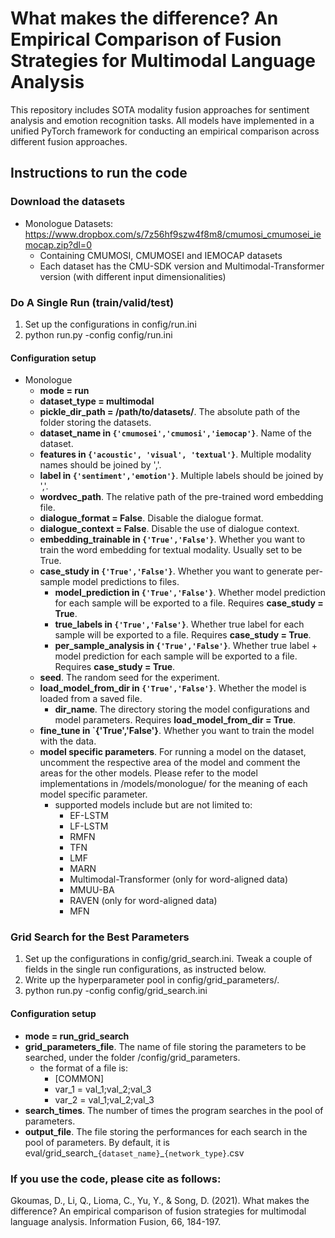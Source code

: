 
# What makes the difference? An Empirical Comparison of  Fusion Strategies for Multimodal Language Analysis

This repository includes SOTA modality fusion approaches for sentiment analysis and emotion recognition tasks.
All models have implemented in a unified PyTorch framework for conducting an empirical comparison across different fusion approaches.

## Instructions to run the code

### Download the datasets

+ Monologue Datasets: https://www.dropbox.com/s/7z56hf9szw4f8m8/cmumosi_cmumosei_iemocap.zip?dl=0
  + Containing CMUMOSI, CMUMOSEI and IEMOCAP datasets
  + Each dataset has the CMU-SDK version and Multimodal-Transformer version (with different input dimensionalities)

### Do A Single Run (train/valid/test) 

1. Set up the configurations in config/run.ini
2. python run.py -config config/run.ini

#### Configuration setup
+ Monologue
  + **mode = run**
  + **dataset_type = multimodal**
  + **pickle_dir_path = /path/to/datasets/**. The absolute path of the folder storing the datasets.
  + **dataset_name in `{'cmumosei','cmumosi','iemocap'}`**. Name of the dataset.
  + **features in `{'acoustic', 'visual', 'textual'}`**. Multiple modality names should be joined by ','. 
  + **label in `{'sentiment','emotion'}`**. Multiple labels should be joined by ','. 
  + **wordvec_path**. The relative path of the pre-trained word embedding file.
  + **dialogue_format = False**. Disable the dialogue format.
  + **dialogue_context = False**. Disable the use of dialogue context.
  + **embedding_trainable in `{'True','False'}`**. Whether you want to train the word embedding for textual modality. Usually set to be True.
  + **case_study in `{'True','False'}`**. Whether you want to generate per-sample model predictions to files.
    + **model_prediction in `{'True','False'}`**. Whether model prediction for each sample will be exported to a file. Requires **case_study = True**.
    + **true_labels in `{'True','False'}`**. Whether true label for each sample will be exported to a file. Requires **case_study = True**.
    + **per_sample_analysis in `{'True','False'}`**. Whether true label + model prediction for each sample will be exported to a file. Requires **case_study = True**.
  + **seed**. The random seed for the experiment.
  + **load_model_from_dir in `{'True','False'}`**. Whether the model is loaded from a saved file.
    + **dir_name**. The directory storing the model configurations and model parameters. Requires **load_model_from_dir = True**.
  + **fine_tune in `{'True','False'}**. Whether you want to train the model with the data. 
  + **model specific parameters**. For running a model on the dataset, uncomment the respective area of the model and comment the areas for the other models. Please refer to the model implementations in /models/monologue/ for the meaning of each model specific parameter.
    + supported models include but are not limited to:
      + EF-LSTM
      + LF-LSTM
      + RMFN
      + TFN
      + LMF
      + MARN
      + Multimodal-Transformer (only for word-aligned data)
      + MMUU-BA
      + RAVEN (only for word-aligned data)
      + MFN

  
### Grid Search for the Best Parameters
1. Set up the configurations in config/grid_search.ini. Tweak a couple of fields in the single run configurations, as instructed below.
2. Write up the hyperparameter pool in config/grid_parameters/.
3. python run.py -config config/grid_search.ini

#### Configuration setup
+ **mode = run_grid_search**
+ **grid_parameters_file**. The name of file storing the parameters to be searched, under the folder /config/grid_parameters. 
  + the format of a file is:
    + [COMMON]
    + var_1 = val_1;val_2;val_3
    + var_2 = val_1;val_2;val_3
+ **search_times**. The number of times the program searches in the pool of parameters.
+ **output_file**.  The file storing the performances for each search in the pool of parameters. By default, it is eval/grid_search_`{dataset_name}`_`{network_type}`.csv


### If you use the code, please cite as follows:
Gkoumas, D., Li, Q., Lioma, C., Yu, Y., & Song, D. (2021). What makes the difference? An empirical comparison of fusion strategies for multimodal language analysis. Information Fusion, 66, 184-197.






